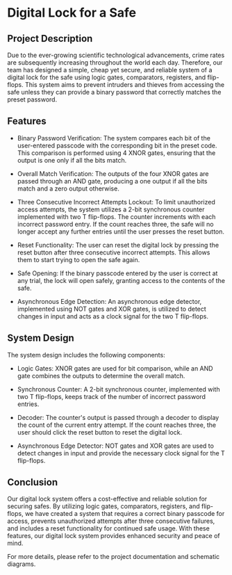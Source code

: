 # Digital Lock for a Safe

## Project Description

Due to the ever-growing scientific technological advancements, crime rates are subsequently increasing throughout the world each day. Therefore, our team has designed a simple, cheap yet secure, and reliable system of a digital lock for the safe using logic gates, comparators, registers, and flip-flops. This system aims to prevent intruders and thieves from accessing the safe unless they can provide a binary password that correctly matches the preset password.

## Features

- Binary Password Verification: The system compares each bit of the user-entered passcode with the corresponding bit in the preset code. This comparison is performed using 4 XNOR gates, ensuring that the output is one only if all the bits match.

- Overall Match Verification: The outputs of the four XNOR gates are passed through an AND gate, producing a one output if all the bits match and a zero output otherwise.

- Three Consecutive Incorrect Attempts Lockout: To limit unauthorized access attempts, the system utilizes a 2-bit synchronous counter implemented with two T flip-flops. The counter increments with each incorrect password entry. If the count reaches three, the safe will no longer accept any further entries until the user presses the reset button.

- Reset Functionality: The user can reset the digital lock by pressing the reset button after three consecutive incorrect attempts. This allows them to start trying to open the safe again.

- Safe Opening: If the binary passcode entered by the user is correct at any trial, the lock will open safely, granting access to the contents of the safe.

- Asynchronous Edge Detection: An asynchronous edge detector, implemented using NOT gates and XOR gates, is utilized to detect changes in input and acts as a clock signal for the two T flip-flops.

## System Design

The system design includes the following components:

- Logic Gates: XNOR gates are used for bit comparison, while an AND gate combines the outputs to determine the overall match.

- Synchronous Counter: A 2-bit synchronous counter, implemented with two T flip-flops, keeps track of the number of incorrect password entries.

- Decoder: The counter's output is passed through a decoder to display the count of the current entry attempt. If the count reaches three, the user should click the reset button to reset the digital lock.

- Asynchronous Edge Detector: NOT gates and XOR gates are used to detect changes in input and provide the necessary clock signal for the T flip-flops.

## Conclusion

Our digital lock system offers a cost-effective and reliable solution for securing safes. By utilizing logic gates, comparators, registers, and flip-flops, we have created a system that requires a correct binary passcode for access, prevents unauthorized attempts after three consecutive failures, and includes a reset functionality for continued safe usage. With these features, our digital lock system provides enhanced security and peace of mind.

For more details, please refer to the project documentation and schematic diagrams.

